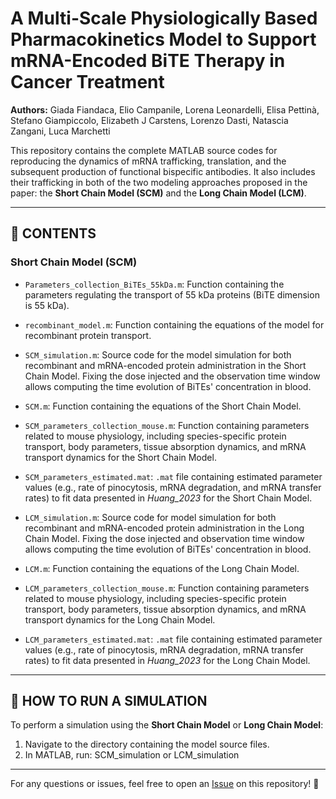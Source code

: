 # A Multi-Scale Physiologically Based Pharmacokinetics Model to Support mRNA-Encoded BiTE Therapy in Cancer Treatment

**Authors:** Giada Fiandaca, Elio Campanile, Lorena Leonardelli, Elisa Pettinà, Stefano Giampiccolo, Elizabeth J Carstens, Lorenzo Dasti, Natascia Zangani, Luca Marchetti

This repository contains the complete MATLAB source codes for reproducing the dynamics of mRNA trafficking, translation, and the subsequent production of functional bispecific antibodies. It also includes their trafficking in both of the two modeling approaches proposed in the paper: the **Short Chain Model (SCM)** and the **Long Chain Model (LCM)**.

---

## 📂 CONTENTS

### **Short Chain Model (SCM)**

- `Parameters_collection_BiTEs_55kDa.m`: Function containing the parameters regulating the transport of 55 kDa proteins (BiTE dimension is 55 kDa).
- `recombinant_model.m`: Function containing the equations of the model for recombinant protein transport.

- `SCM_simulation.m`: Source code for the model simulation for both recombinant and mRNA-encoded protein administration in the Short Chain Model. Fixing the dose injected and the observation time window allows computing the time evolution of BiTEs' concentration in blood.
- `SCM.m`: Function containing the equations of the Short Chain Model.
- `SCM_parameters_collection_mouse.m`: Function containing parameters related to mouse physiology, including species-specific protein transport, body parameters, tissue absorption dynamics, and mRNA transport dynamics for the Short Chain Model.
- `SCM_parameters_estimated.mat`: `.mat` file containing estimated parameter values (e.g., rate of pinocytosis, mRNA degradation, and mRNA transfer rates) to fit data presented in *Huang\_2023* for the Short Chain Model.

- `LCM_simulation.m`: Source code for model simulation for both recombinant and mRNA-encoded protein administration in the Long Chain Model. Fixing the dose injected and observation time window allows computing the time evolution of BiTEs' concentration in blood.
- `LCM.m`: Function containing the equations of the Long Chain Model.
- `LCM_parameters_collection_mouse.m`: Function containing parameters related to mouse physiology, including species-specific protein transport, body parameters, tissue absorption dynamics, and mRNA transport dynamics for the Long Chain Model.
- `LCM_parameters_estimated.mat`: `.mat` file containing estimated parameter values (e.g., rate of pinocytosis, mRNA degradation, mRNA transfer rates) to fit data presented in *Huang\_2023* for the Long Chain Model.

---

## 🚀 HOW TO RUN A SIMULATION

To perform a simulation using the **Short Chain Model** or **Long Chain Model**:

1. Navigate to the directory containing the model source files.
2. In MATLAB, run: SCM_simulation or LCM_simulation

---

For any questions or issues, feel free to open an [Issue](https://github.com/) on this repository! 🎯


